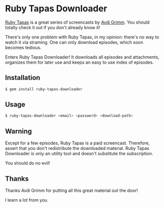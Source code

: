 Ruby Tapas Downloader
=====================

[Ruby Tapas][ruby-tapas] is a great series of screencasts by
[Avdi Grimm][avdi-grimm]. You should totally check it out if you don't already
know it!

There's only one problem with Ruby Tapas, in my opinion: there's no way to
watch it via straming. One can only download episodes, which soon becomes
tedious.

Enters Ruby Tapas Downloader! It downloads all episodes and attachments,
organizes them for later use and keeps an easy to use index of episodes.

Installation
------------

```bash
$ gem install ruby-tapas-downloader
```

Usage
-----

```bash
$ ruby-tapas-downloader <email> <password> <download-path>
```

Warning
-------

Except for a few episodes, Ruby Tapas is a paid screencast. Therefore, assert
that you don't redistribute the downloaded material. Ruby Tapas Downloader is
only an utility tool and doesn't substitute the subscription.

You should do no evil!

Thanks
------

Thanks Avdi Grimm for putting all this great material out the door!

I learn a lot from you.

[ruby-tapas]: http://www.rubytapas.com/
[avdi-grimm]: http://devblog.avdi.org/

